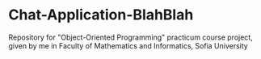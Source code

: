 # Chat-Application-BlahBlah
Repository for "Object-Oriented Programming" practicum course project, given by me in Faculty of Mathematics and Informatics, Sofia University
